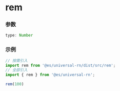 # rem

### 参数
```ts
type: Number
```
### 示例

```ts
// 按需引入
import rem from '@es/universal-rn/dist/src/rem';
// 全部引入
import { rem } from '@es/universal-rn';

rem(100)
```